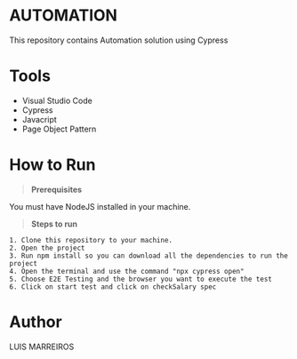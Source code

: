 
 
 # AUTOMATION
 
 This repository contains Automation solution using Cypress
 

 # Tools

- Visual Studio Code
- Cypress
- Javacript
- Page Object Pattern
 
 
# How to Run
> <b>Prerequisites</b>

You must have NodeJS installed in your machine. 
 <br>

> <b>Steps to run</b>


```
1. Clone this repository to your machine.
2. Open the project
3. Run npm install so you can download all the dependencies to run the project
4. Open the terminal and use the command "npx cypress open"
5. Choose E2E Testing and the browser you want to execute the test
6. Click on start test and click on checkSalary spec
```

    
 # Author
 
 LUIS MARREIROS
